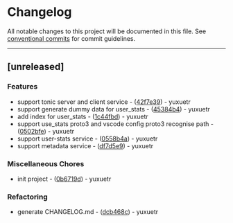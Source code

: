 # Changelog

All notable changes to this project will be documented in this file. See [conventional commits](https://www.conventionalcommits.org/) for commit guidelines.

---
## [unreleased]

### Features

- support tonic server and client service - ([42f7e39](https://github.com/yuxuetr/crm/commit/42f7e39aa8440f666efcbf8a611b860ff1916d82)) - yuxuetr
- support generate dummy data for user_stats - ([45384b4](https://github.com/yuxuetr/crm/commit/45384b457980bbf15bdc9bc9c4f63b9b0214d477)) - yuxuetr
- add index for user_stats - ([1c44fbd](https://github.com/yuxuetr/crm/commit/1c44fbd50aac1e2afbc7218dacaababd66753b75)) - yuxuetr
- support use_stats proto3 and vscode config proto3 recognise path - ([0502bfe](https://github.com/yuxuetr/crm/commit/0502bfe2ceb1d6f48e30160e810aaf986222f732)) - yuxuetr
- support user-stats service - ([0558b4a](https://github.com/yuxuetr/crm/commit/0558b4a9cb5f2eae9a2500b2d53d5f09641e87de)) - yuxuetr
- support metadata service - ([df7d5e9](https://github.com/yuxuetr/crm/commit/df7d5e9a1a0d00563aef87226f5e285eca170b64)) - yuxuetr

### Miscellaneous Chores

- init project - ([0b6719d](https://github.com/yuxuetr/crm/commit/0b6719dedc2fd46d41f0b66a3aa2caa27acdf060)) - yuxuetr

### Refactoring

- generate CHANGELOG.md - ([dcb468c](https://github.com/yuxuetr/crm/commit/dcb468ce87f6a44a13fa9db4913899ca280ea81a)) - yuxuetr

<!-- generated by git-cliff -->
